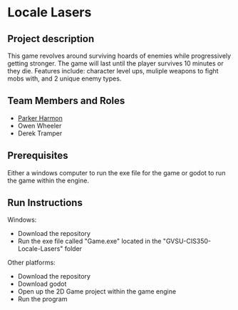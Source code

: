 # Locale Lasers


## Project description 
This game revolves around surviving hoards of enemies while progressively getting stronger. The game will last until the player survives 10 minutes or they die. Features include: character level ups, muliple weapons to fight mobs with, and 2 unique enemy types.

## Team Members and Roles

* [Parker Harmon](https://github.com/parkerharmon/CIS350-HW2-Harmon/settings/pages)
* Owen Wheeler
* Derek Tramper

## Prerequisites
Either a windows computer to run the exe file for the game or godot to run the game within the engine.

## Run Instructions
Windows:
* Download the repository
* Run the exe file called "Game.exe" located in the "GVSU-CIS350-Locale-Lasers" folder

Other platforms:
* Download the repository
* Download godot
* Open up the 2D Game project within the game engine
* Run the program
